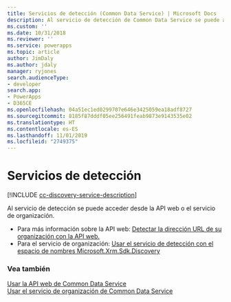 ```yaml
---
title: Servicios de detección (Common Data Service) | Microsoft Docs
description: Al servicio de detección de Common Data Service se puede acceder desde la API web o el servicio de organización.
ms.custom: ''
ms.date: 10/31/2018
ms.reviewer: ''
ms.service: powerapps
ms.topic: article
author: JimDaly
ms.author: jdaly
manager: ryjones
search.audienceType:
- developer
search.app:
- PowerApps
- D365CE
ms.openlocfilehash: 04a51ec1ed0299707e646e3425059ea18adf8727
ms.sourcegitcommit: 8185f87dddf05ee256491feab9873e9143535e02
ms.translationtype: HT
ms.contentlocale: es-ES
ms.lasthandoff: 11/01/2019
ms.locfileid: "2749375"
---
```

# <a name="discovery-services"></a>Servicios de detección

[!INCLUDE [cc-discovery-service-description](includes/cc-discovery-service-description.md)]


Al servicio de detección se puede acceder desde la API web o el servicio de organización.

- Para más información sobre la API web: [Detectar la dirección URL de su organización con la API web.](webapi/discover-url-organization-web-api.md)
- Para el servicio de organización: [Usar el servicio de detección con el espacio de nombres Microsoft.Xrm.Sdk.Discovery](org-service/discovery-service.md)

### <a name="see-also"></a>Vea también

[Usar la API web de Common Data Service](webapi/overview.md)<br />
[Usar el servicio de organización de Common Data Service](org-service/overview.md)